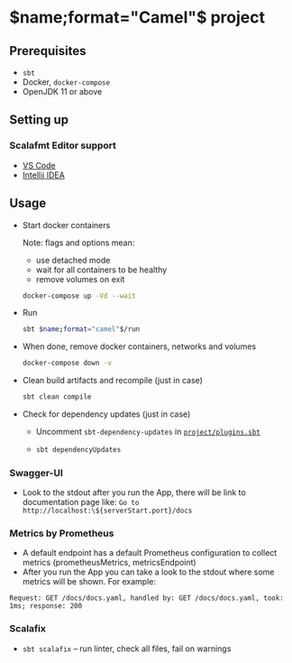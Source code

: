 # $name;format="Camel"$ project

## Prerequisites

- `sbt`
- Docker, `docker-compose`
- OpenJDK 11 or above

## Setting up

### Scalafmt Editor support

- [VS Code][vscode]
- [Intellij IDEA][intellij]

[vscode]: https://scalameta.org/metals/docs/editors/vscode/
[intellij]: https://scalameta.org/scalafmt/docs/installation.html#intellij

## Usage

- Start docker containers

  Note: flags and options mean:

  - use detached mode
  - wait for all containers to be healthy
  - remove volumes on exit

  ```sh
  docker-compose up -Vd --wait
  ```

- Run

  ```sh
  sbt $name;format="camel"$/run
  ```

- When done, remove docker containers, networks and volumes

  ```sh
  docker-compose down -v
  ```

- Clean build artifacts and recompile (just in case)

  ```sh
  sbt clean compile
  ```

- Check for dependency updates (just in case)

  - Uncomment `sbt-dependency-updates` in [`project/plugins.sbt`](project/plugins.sbt)
  - ```sh
    sbt dependencyUpdates
    ```
### Swagger-UI

- Look to the stdout after you run the App, there will be link to documentation page like:
 `Go to http://localhost:\${serverStart.port}/docs`

### Metrics by Prometheus

- A default endpoint has a default Prometheus configuration to collect metrics (prometheusMetrics, metricsEndpoint)
- After you run the App you can take a look to the stdout where some metrics will be shown. For example:

```
Request: GET /docs/docs.yaml, handled by: GET /docs/docs.yaml, took: 1ms; response: 200
```

### Scalafix

- `sbt scalafix` – run linter, check all files, fail on warnings
